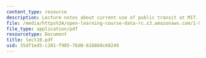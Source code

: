 ```yaml
---
content_type: resource
description: Lecture notes about current use of public transit at MIT.
file: /media/https%3A/open-learning-course-data-rc.s3.amazonaws.com/1-963-a-sustainable-transportation-plan-for-mit-spring-2007/35df1ed5c281f90576d0616860c68249_lect10.pdf
file_type: application/pdf
resourcetype: Document
title: lect10.pdf
uid: 35df1ed5-c281-f905-76d0-616860c68249
---
```

